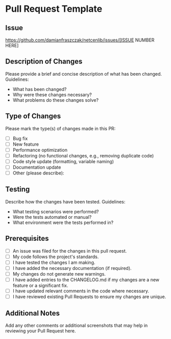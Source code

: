 # Pull Request Template


## Issue

<!-- Put link to Github issue here. And also link any related PRs and Issues. -->

https://github.com/damianfraszczak/netcenlib/issues/[ISSUE NUMBER HERE]

## Description of Changes

Please provide a brief and concise description of what has been changed. Guidelines:
- What has been changed?
- Why were these changes necessary?
- What problems do these changes solve?

## Type of Changes

Please mark the type(s) of changes made in this PR:
- [ ] Bug fix
- [ ] New feature
- [ ] Performance optimization
- [ ] Refactoring (no functional changes, e.g., removing duplicate code)
- [ ] Code style update (formatting, variable naming)
- [ ] Documentation update
- [ ] Other (please describe):

## Testing

Describe how the changes have been tested. Guidelines:
- What testing scenarios were performed?
- Were the tests automated or manual?
- What environment were the tests performed in?

## Prerequisites

- [ ] An issue was filed for the changes in this pull request.
- [ ] My code follows the project's standards.
- [ ] I have tested the changes I am making.
- [ ] I have added the necessary documentation (if required).
- [ ] My changes do not generate new warnings.
- [ ] I have added entries to the CHANGELOG.md if my changes are a new feature or a significant fix.
- [ ] I have updated relevant comments in the code where necessary.
- [ ] I have reviewed existing Pull Requests to ensure my changes are unique.

## Additional Notes

Add any other comments or additional screenshots that may help in reviewing your Pull Request here.
